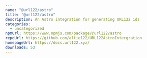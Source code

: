 ```yaml
---
name: "@url122/astro"
title: "@url122/astro"
description: An Astro integration for generating URL122 ids
categories:
  - uncategorized
npmUrl: https://www.npmjs.com/package/@url122/astro
repoUrl: https://github.com/altie122/URL122AstroIntergration
homepageUrl: https://docs.url122.xyz/
downloads: 53
---
```

